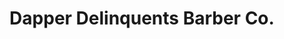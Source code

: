 ---
title: "Dapper Delinquents Barber Co."
url: /west-jordan/dapper-delinquents-barber-co/
shop: hairdresser
---